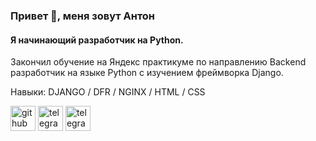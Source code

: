 ### Привет 👋, меня зовут Антон
#### Я начинающий разработчик на Python.
Закончил обучение на Яндекс практикуме по направлению Backend разработчик на языке Python с изучением фреймворка Django.

Навыки: DJANGO / DFR / NGINX / HTML / CSS

[<img src='https://cdn.jsdelivr.net/npm/simple-icons@3.0.1/icons/github.svg' alt='github' height='40' color='#26A5E4'>](https://github.com/KrasinAD)
[<img src='https://cdn.jsdelivr.net/npm/simple-icons@3.0.1/icons/telegram.svg' alt='telegram' height='40'>](https://t.me/krasin_anton)
[<img src='http://www.w3.org/2000/svg' alt='telegram' height='40' color='#26A5E4'>](https://t.me/krasin_anton)


<!--
**KrasinAD/krasinad** is a ✨ _special_ ✨ repository because its `README.md` (this file) appears on your GitHub profile.

Here are some ideas to get you started:

- 🔭 I’m currently working on ...
- 🌱 I’m currently learning ...
- 👯 I’m looking to collaborate on ...
- 🤔 I’m looking for help with ...
- 💬 Ask me about ...
- 📫 How to reach me: ...
- 😄 Pronouns: ...
- ⚡ Fun fact: ...
-->
